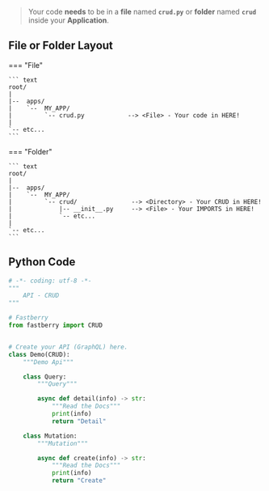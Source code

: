 > Your code **needs** to be in a **file** named **`crud.py`**  or **folder** named **`crud`** inside your **Application**.

## File or Folder **Layout**

=== "File"

    ``` text
    root/
    |
    |--  apps/
    |    `--  MY_APP/
    |         `-- crud.py            --> <File> - Your code in HERE!
    |
    `-- etc...
    ```

=== "Folder"

    ``` text
    root/
    |
    |--  apps/
    |    `--  MY_APP/
    |         `-- crud/               --> <Directory> - Your CRUD in HERE!
    |             |-- __init__.py     --> <File> - Your IMPORTS in HERE!
    |             `-- etc...
    |
    `-- etc...
    ```

## Python **Code**

``` python title="crud.py"
# -*- coding: utf-8 -*-
"""
    API - CRUD
"""

# Fastberry
from fastberry import CRUD


# Create your API (GraphQL) here.
class Demo(CRUD):
    """Demo Api"""

    class Query:
        """Query"""

        async def detail(info) -> str:
            """Read the Docs"""
            print(info)
            return "Detail"

    class Mutation:
        """Mutation"""

        async def create(info) -> str:
            """Read the Docs"""
            print(info)
            return "Create"
```

